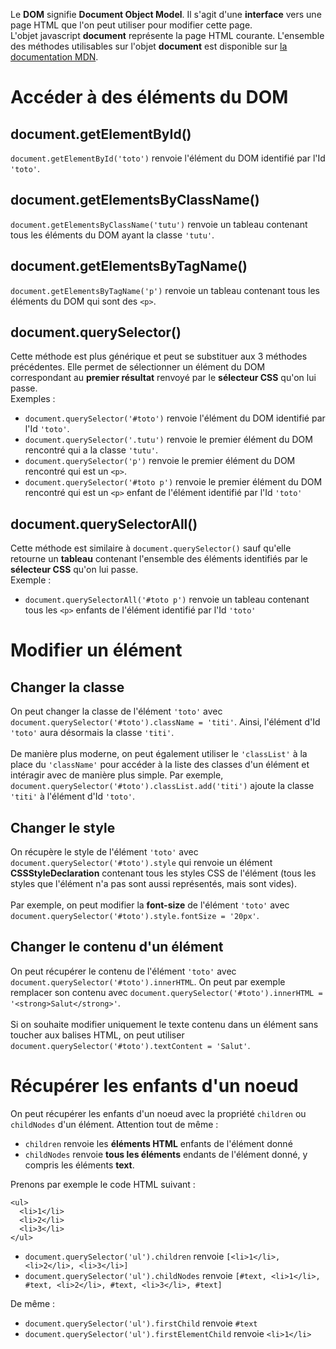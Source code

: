 Le **DOM** signifie **Document Object Model**. Il s'agit d'une **interface** vers une page HTML que l'on peut utiliser pour modifier cette page.</br>
L'objet javascript **document** représente la page HTML courante. L'ensemble des méthodes utilisables sur l'objet **document** 
est disponible sur [la documentation MDN](https://developer.mozilla.org/fr/docs/Web/API/Document).

# Accéder à des éléments du DOM

## document.getElementById()

`document.getElementById('toto')` renvoie l'élément du DOM identifié par l'Id `'toto'`.

## document.getElementsByClassName()

`document.getElementsByClassName('tutu')` renvoie un tableau contenant tous les éléments du DOM ayant la classe `'tutu'`.

## document.getElementsByTagName()

`document.getElementsByTagName('p')` renvoie un tableau contenant tous les éléments du DOM qui sont des `<p>`.

## document.querySelector()

Cette méthode est plus générique et peut se substituer aux 3 méthodes précédentes.
Elle permet de sélectionner un élément du DOM correspondant au **premier résultat** renvoyé par le **sélecteur CSS** qu'on lui passe.</br>
Exemples :

- `document.querySelector('#toto')` renvoie l'élément du DOM identifié par l'Id `'toto'`.
- `document.querySelector('.tutu')` renvoie le premier élément du DOM rencontré qui a la classe `'tutu'`.
- `document.querySelector('p')` renvoie le premier élément du DOM rencontré qui est un `<p>`.
- `document.querySelector('#toto p')` renvoie le premier élément du DOM rencontré qui est un `<p>` enfant de l'élément identifié par l'Id `'toto'`

## document.querySelectorAll()

Cette méthode est similaire à `document.querySelector()` sauf qu'elle retourne un **tableau** contenant l'ensemble des éléments identifiés par le **sélecteur CSS** qu'on lui passe.</br>
Exemple :
- `document.querySelectorAll('#toto p')` renvoie un tableau contenant tous les `<p>` enfants de l'élément identifié par l'Id `'toto'`

# Modifier un élément

## Changer la classe

On peut changer la classe de l'élément `'toto'` avec `document.querySelector('#toto').className = 'titi'`.
Ainsi, l'élément d'Id `'toto'` aura désormais la classe `'titi'`.</br></br>
De manière plus moderne, on peut également utiliser le `'classList'` à la place du `'className'` pour accéder à la liste des classes d'un élément et intéragir avec de manière plus simple. Par exemple, `document.querySelector('#toto').classList.add('titi')` ajoute la classe `'titi'` à l'élément d'Id `'toto'`.

## Changer le style

On récupère le style de l'élément `'toto'` avec `document.querySelector('#toto').style` qui renvoie un élément **CSSStyleDeclaration** contenant tous les styles CSS de l'élément (tous les styles que l'élément n'a pas sont aussi représentés, mais sont vides).</br></br>
Par exemple, on peut modifier la **font-size** de l'élément `'toto'` avec `document.querySelector('#toto').style.fontSize = '20px'`.

## Changer le contenu d'un élément

On peut récupérer le contenu de l'élément `'toto'` avec `document.querySelector('#toto').innerHTML`. On peut par exemple remplacer son contenu avec `document.querySelector('#toto').innerHTML = '<strong>Salut</strong>'`.</br></br>
Si on souhaite modifier uniquement le texte contenu dans un élément sans toucher aux balises HTML, on peut utiliser `document.querySelector('#toto').textContent = 'Salut'`.

# Récupérer les enfants d'un noeud

On peut récupérer les enfants d'un noeud avec la propriété `children` ou `childNodes` d'un élément. Attention tout de même :
- `children` renvoie les **éléments HTML** enfants de l'élément donné
- `childNodes` renvoie **tous les éléments** endants de l'élément donné, y compris les éléments **text**.

Prenons par exemple le code HTML suivant :

```
<ul>
  <li>1</li>
  <li>2</li>
  <li>3</li>
</ul>
```

- `document.querySelector('ul').children` renvoie `[<li>1</li>, <li>2</li>, <li>3</li>]`
- `document.querySelector('ul').childNodes` renvoie `[#text, <li>1</li>, #text, <li>2</li>, #text, <li>3</li>, #text]`

De même :
- `document.querySelector('ul').firstChild` renvoie `#text`
- `document.querySelector('ul').firstElementChild` renvoie `<li>1</li>`
